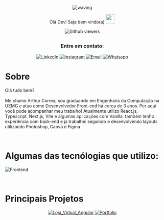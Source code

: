 <div align="center">
  

  

![waving](https://capsule-render.vercel.app/api?type=waving&height=200&text=Arthur%20Correa&fontAlign=50&fontAlignY=40&color=0:000,100:3cb371F&animation=twinkling&fontColor=3B74BE)

Olá Dev! Seja bem vindo(a) <img src="https://c.tenor.com/Wx9IEmZZXSoAAAAi/hi.gif" width=30>

  ![Github viewers](https://komarev.com/ghpvc/?username=ArtCM&color=3B74BE&style=for-the-badge)

##

### Entre em contato:


<div>
  
  [![LinkedIn](https://img.shields.io/badge/LinkedIn-000?style=for-the-badge&logo=linkedin&logoColor=0E76A8)](https://www.linkedin.com/in/arthurcorream/)
  [![Instagram](https://img.shields.io/badge/Instagram-000?style=for-the-badge&logo=instagram)](https://www.instagram.com/arthurcoorrea/)
  [![Email](https://img.shields.io/badge/Email-000?style=for-the-badge&logo=gmail&logoColor=0E76A8)](mailto:arthurperfilprof@hotmail.com)
  [![Whatsapp](https://img.shields.io/badge/Whatsapp-000?style=for-the-badge&logo=whatsapp)](https://wa.me/5537998727252)
  
</div>

##

</div>

# Sobre

Olá tudo bem? 
<br><br>
Me chamo Arthur Correa, sou graduando em Engenharia da Computação na UEMG e atuo como Desenvolvedor Front-end há cerca de 3 anos. Por aqui você pode acompanhar meu trabalho! 
Atualmente utilizo React.js, Typescript, Next.js, Vite e algumas aplicações com Vanilla, também tenho experiência com back-end e ja trabalhei seguindo e desenvolvendo layouts utilizando Photoshop, Canva e Figma

<br>

# Algumas das tecnólogias que utilizo:

![Frontend](https://skillicons.dev/icons?i=react,typescript,nodejs,angular,next,vite,bootstrap,tailwind,html,css,javascript,jquery,git,photoshop,figma)

<br>

# Principais Projetos

<div align="center">

[![Loja_Virtual_Angular](https://github-readme-stats.vercel.app/api/pin/?username=ArtCM&repo=loja-virtual-com-angular&bg_color=000&border_color=30A3DC&show_icons=true&icon_color=30A3DC&title_color=3B74BE&text_color=FFF)](https://github.com/ArtCM/loja-virtual-com-angular)
[![Portfolio](https://github-readme-stats.vercel.app/api/pin/?username=ArtCM&repo=portfolio&bg_color=000&border_color=30A3DC&show_icons=true&icon_color=30A3DC&title_color=3B74BE&text_color=FFF)](https://github.com/ArtCM/portfolio)
  
</div>




  
